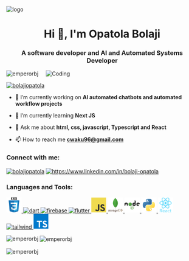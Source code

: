 ![logo](https://images.squarespace-cdn.com/content/v1/628f6034c7af543ed46df9db/1675940465013-VYQ16QA96EC4CSAS97KW/Copy+of+Copy+of+Website+Banner+%281128+%C3%97+191px%29+%281500+%C3%97+500px%29+%282%29.png)
<h1 align="center">Hi 👋, I'm Opatola Bolaji</h1>
<h3 align="center">A software developer and AI and Automated Systems Developer</h3>
<img align="right" alt="Coding" width="400" src="https://cdn.dribbble.com/users/1162077/screenshots/3848914/programmer.gif">

<p align="left"> <img src="https://komarev.com/ghpvc/?username=emperorbj&label=Profile%20views&color=0e75b6&style=flat" alt="emperorbj" /> </p>

<p align="left"> <a href="https://twitter.com/bolajiopatola" target="blank"><img src="https://img.shields.io/twitter/follow/bolajiopatola?logo=twitter&style=for-the-badge" alt="bolajiopatola" /></a> </p>

- 🔭 I’m currently working on **AI automated chatbots and automated workflow projects**

- 🌱 I’m currently learning **Next JS**

- 💬 Ask me about **html, css, javascript, Typescript and React**

- 📫 How to reach me **cwaku96@gmail.com**

<h3 align="left">Connect with me:</h3>
<p align="left">
<a href="https://twitter.com/bolajiopatola" target="blank"><img align="center" src="https://raw.githubusercontent.com/rahuldkjain/github-profile-readme-generator/master/src/images/icons/Social/twitter.svg" alt="bolajiopatola" height="30" width="40" /></a>
<a href="https://linkedin.com/in/https://www.linkedin.com/in/bolaji-opatola" target="blank"><img align="center" src="https://raw.githubusercontent.com/rahuldkjain/github-profile-readme-generator/master/src/images/icons/Social/linked-in-alt.svg" alt="https://www.linkedin.com/in/bolaji-opatola" height="30" width="40" /></a>
</p>

<h3 align="left">Languages and Tools:</h3>
<p align="left"> <a href="https://www.w3schools.com/css/" target="_blank" rel="noreferrer"> <img src="https://raw.githubusercontent.com/devicons/devicon/master/icons/css3/css3-original-wordmark.svg" alt="css3" width="40" height="40"/> </a> <a href="https://dart.dev" target="_blank" rel="noreferrer"> <img src="https://www.vectorlogo.zone/logos/dartlang/dartlang-icon.svg" alt="dart" width="40" height="40"/> </a> <a href="https://firebase.google.com/" target="_blank" rel="noreferrer"> <img src="https://www.vectorlogo.zone/logos/firebase/firebase-icon.svg" alt="firebase" width="40" height="40"/> </a> <a href="https://flutter.dev" target="_blank" rel="noreferrer"> <img src="https://www.vectorlogo.zone/logos/flutterio/flutterio-icon.svg" alt="flutter" width="40" height="40"/> </a> <a href="https://developer.mozilla.org/en-US/docs/Web/JavaScript" target="_blank" rel="noreferrer"> <img src="https://raw.githubusercontent.com/devicons/devicon/master/icons/javascript/javascript-original.svg" alt="javascript" width="40" height="40"/> </a> <a href="https://www.mongodb.com/" target="_blank" rel="noreferrer"> <img src="https://raw.githubusercontent.com/devicons/devicon/master/icons/mongodb/mongodb-original-wordmark.svg" alt="mongodb" width="40" height="40"/> </a> <a href="https://nodejs.org" target="_blank" rel="noreferrer"> <img src="https://raw.githubusercontent.com/devicons/devicon/master/icons/nodejs/nodejs-original-wordmark.svg" alt="nodejs" width="40" height="40"/> </a> <a href="https://www.python.org" target="_blank" rel="noreferrer"> <img src="https://raw.githubusercontent.com/devicons/devicon/master/icons/python/python-original.svg" alt="python" width="40" height="40"/> </a> <a href="https://reactjs.org/" target="_blank" rel="noreferrer"> <img src="https://raw.githubusercontent.com/devicons/devicon/master/icons/react/react-original-wordmark.svg" alt="react" width="40" height="40"/> </a> <a href="https://tailwindcss.com/" target="_blank" rel="noreferrer"> <img src="https://www.vectorlogo.zone/logos/tailwindcss/tailwindcss-icon.svg" alt="tailwind" width="40" height="40"/> </a> <a href="https://www.typescriptlang.org/" target="_blank" rel="noreferrer"> <img src="https://raw.githubusercontent.com/devicons/devicon/master/icons/typescript/typescript-original.svg" alt="typescript" width="40" height="40"/> </a> </p>

<p><img align="left" src="https://github-readme-stats.vercel.app/api/top-langs?username=emperorbj&show_icons=true&locale=en&layout=compact" alt="emperorbj" /></p>

<p>&nbsp;<img align="center" src="https://github-readme-stats.vercel.app/api?username=emperorbj&show_icons=true&locale=en" alt="emperorbj" /></p>

<p><img align="center" src="https://github-readme-streak-stats.herokuapp.com/?user=emperorbj&" alt="emperorbj" /></p>



